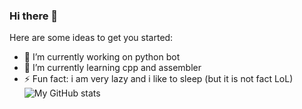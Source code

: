 ### Hi there 👋

Here are some ideas to get you started:

- 🔭 I’m currently working on python bot
- 🌱 I’m currently learning cpp and assembler
- ⚡ Fun fact: i am very lazy and i like to sleep (but it is not fact LoL)
![My GitHub stats](https://github-readme-stats.vercel.app/api?username=gunsh1p&show_icons=true&theme=radical)
